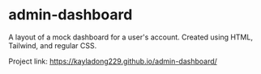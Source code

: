 # admin-dashboard
A layout of a mock dashboard for a user's account. Created using HTML, Tailwind, and regular CSS.

Project link: https://kayladong229.github.io/admin-dashboard/
